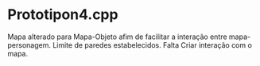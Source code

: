 # Prototipon4.cpp

Mapa alterado para Mapa-Objeto afim de facilitar a interação entre mapa-personagem. Limite de paredes estabelecidos. Falta Criar interação com o mapa.
